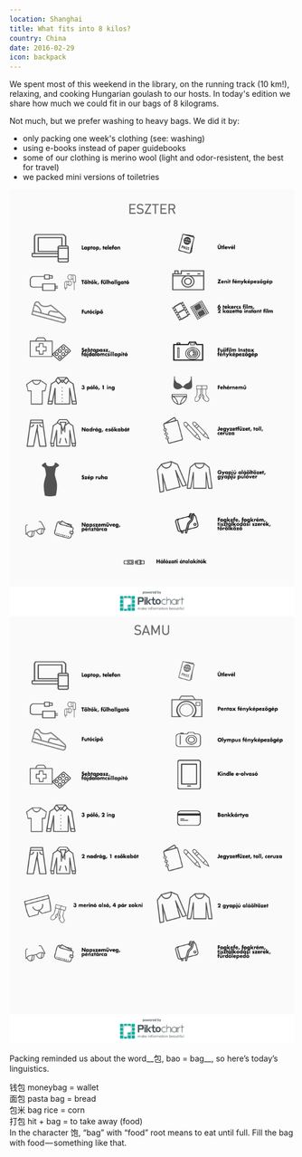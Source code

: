 ```yaml
---
location: Shanghai
title: What fits into 8 kilos?
country: China
date: 2016-02-29
icon: backpack
---
```


We spent most of this weekend in the library, on the running track (10 km!), relaxing, and cooking Hungarian goulash to our hosts. In today's edition we share how much we could fit in our bags of 8 kilograms.

Not much, but we prefer washing to heavy bags. We did it by:
- only packing one week's clothing (see: washing)
- using e-books instead of paper guidebooks
- some of our clothing is merino wool (light and odor-resistent, the best for travel)
- we packed mini versions of toiletries

![Eszter listája](../../img/eszter-little-bag.png)
![Samu listája](../../img/samu-little-bag.png)

Packing reminded us about the word__包, bao = bag__, so hereʼs todayʼs linguistics.

钱包 moneybag = wallet  
面包 pasta bag = bread  
包米 bag rice = corn  
打包 hit + bag = to take away (food)  
In the character 饱, “bag” with “food” root means to eat until full. Fill the bag with food — something like that.
